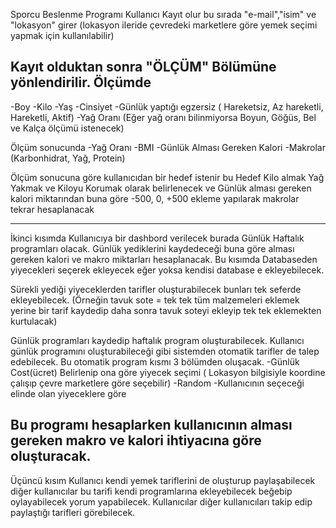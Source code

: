 Sporcu Beslenme Programı
Kullanıcı Kayıt olur bu sırada "e-mail","isim" ve "lokasyon" girer (lokasyon ileride çevredeki marketlere göre yemek seçimi yapmak için kullanılabilir)

Kayıt olduktan sonra "ÖLÇÜM" Bölümüne yönlendirilir.
Ölçümde
-------
-Boy
-Kilo
-Yaş
-Cinsiyet
-Günlük yaptığı egzersiz ( Hareketsiz, Az hareketli, Hareketli, Aktif)
-Yağ Oranı (Eğer yağ oranı bilinmiyorsa Boyun, Göğüs, Bel ve Kalça ölçümü istenecek)

Ölçüm sonucunda 
-Yağ Oranı
-BMI
-Günlük Alması Gereken Kalori
-Makrolar (Karbonhidrat, Yağ, Protein)

Ölçüm sonucuna göre kullanıcıdan bir hedef istenir bu Hedef Kilo almak Yağ Yakmak ve Kiloyu Korumak olarak belirlenecek ve Günlük alması gereken kalori miktarından buna göre -500, 0, +500 ekleme yapılarak makrolar tekrar hesaplanacak

----------------------------------------------------------
İkinci kısımda Kullanıcıya bir dashbord verilecek burada Günlük Haftalık programları olacak.
Günlük yediklerini kaydedeceği buna göre alması gereken kalori ve makro miktarları hesaplanacak.
Bu kısımda Databaseden yiyecekleri seçerek ekleyecek eğer yoksa kendisi database e ekleyebilecek.

Sürekli yediği yiyeceklerden tarifler oluşturabilecek bunları tek seferde ekleyebilecek. (Örneğin tavuk sote = tek tek tüm malzemeleri eklemek yerine bir tarif kaydedip daha sonra tavuk soteyi ekleyip tek tek eklemekten kurtulacak)

Günlük programları kaydedip haftalık program oluşturabilecek.
Kullanıcı günlük programını oluşturabileceği gibi sistemden otomatik tarifler de talep edebilecek.
Bu otomatik program kısmı 3 bölümden oluşacak.
-Günlük Cost(ücret) Belirlenip ona göre yiyecek seçimi ( Lokasyon bilgisiyle koordine çalışıp çevre marketlere göre seçebilir)
-Random
-Kullanıcının seçeceği elinde olan yiyeceklere göre

Bu programı hesaplarken kullanıcının alması gereken makro ve kalori ihtiyacına göre oluşturacak.
--------------------------------------------------------------------
Üçüncü kısım 
Kullanıcı kendi yemek tariflerini de oluşturup paylaşabilecek diğer kullanıcılar bu tarifi kendi programlarına ekleyebilecek beğebip oylayabilecek yorum yapabilecek.
Kullanıcılar diğer kullanıcıları takip edip paylaştığı tarifleri görebilecek.








